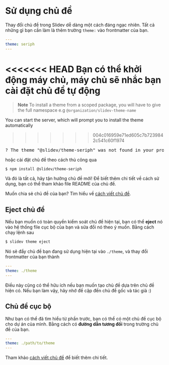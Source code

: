 # Sử dụng chủ đề

Thay đổi chủ đề trong Slidev dễ dàng một cách đáng ngạc nhiên. Tất cả những gì bạn cần làm là thêm trường `theme:` vào frontmatter của bạn.

```yaml
---
theme: seriph
---
```

<<<<<<< HEAD
Bạn có thể khởi động máy chủ, máy chủ sẽ nhắc bạn cài đặt chủ đề tự động
=======
> **Note**
> To install a theme from a scoped package, you will have to give the full namespace e.g `@organization/slidev-theme-name`

You can start the server, which will prompt you to install the theme automatically
>>>>>>> 004c016959e71ed605c7b7239842c541c60f1974

<div class="language-md">
<pre>
<span class="token keyword">?</span> The theme <span class="token string">"@slidev/theme-seriph"</span> was not found in your project, do you want to install it now? › (Y/n)
</pre>
</div>

hoặc cài đặt chủ đề theo cách thủ công qua

```bash
$ npm install @slidev/theme-seriph
```

Và đó là tất cả, hãy tận hưởng chủ đề mới! Để biết thêm chi tiết về cách sử dụng, bạn có thể tham khảo file README của chủ đề.

Muốn chia sẻ chủ đề của bạn? Tìm hiểu về [cách viết chủ đề](/themes/write-a-theme).

## Eject chủ đề

Nếu bạn muốn có toàn quyền kiểm soát chủ đề hiện tại, bạn có thể **eject** nó vào hệ thống file cục bộ của bạn và sửa đổi nó theo ý muốn. Bằng cách chạy lệnh sau

```bash
$ slidev theme eject
```

Nó sẽ đẩy chủ đề bạn đang sử dụng hiện tại vào `./theme`, và thay đổi frontmatter của bạn thành 

```yaml
---
theme: ./theme
---
```

Điều này cũng có thể hữu ích nếu bạn muốn tạo chủ đề dựa trên chủ đề hiện có. Nếu bạn làm vậy, hãy nhớ đề cập đến chủ đề gốc và tác giả :)

## Chủ đề cục bộ

Như bạn có thể đã tìm hiểu từ phần trước, bạn có thể có một chủ đề cục bộ cho dự án của mình. Bằng cách có **đường dẫn tương đối** trong trường chủ đề của bạn.

```yaml
---
theme: ./path/to/theme
---
```

Tham khảo [cách viết chủ đề](/themes/write-a-theme) để biết thêm chi tiết.
